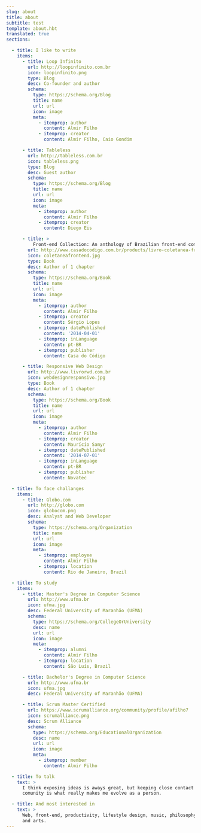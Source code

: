 ```yaml
---
slug: about
title: about
subtitle: test
template: about.hbt
translated: true
sections:

  - title: I like to write
    items:
      - title: Loop Infinito
        url: http://loopinfinito.com.br
        icon: loopinfinito.png
        type: Blog
        desc: Co-founder and author
        schema:
          type: https://schema.org/Blog
          title: name
          url: url
          icon: image
          meta:
            - itemprop: author
              content: Almir Filho
            - itemprop: creator
              content: Almir Filho, Caio Gondim

      - title: Tableless
        url: http://tableless.com.br
        icon: tableless.png
        type: Blog
        desc: Guest author
        schema:
          type: https://schema.org/Blog
          title: name
          url: url
          icon: image
          meta:
            - itemprop: author
              content: Almir Filho
            - itemprop: creator
              content: Diego Eis

      - title: >
          Front-end Collection: An anthology of Brazilian front-end community
        url: http://www.casadocodigo.com.br/products/livro-coletanea-front-end
        icon: coletaneafrontend.jpg
        type: Book
        desc: Author of 1 chapter
        schema:
          type: https://schema.org/Book
          title: name
          url: url
          icon: image
          meta:
            - itemprop: author
              content: Almir Filho
            - itemprop: creator
              content: Sérgio Lopes
            - itemprop: datePublished
              content: '2014-04-01'
            - itemprop: inLanguage
              content: pt-BR
            - itemprop: publisher
              content: Casa do Código

      - title: Responsive Web Design
        url: http://www.livrorwd.com.br
        icon: webdesignresponsivo.jpg
        type: Book
        desc: Author of 1 chapter
        schema:
          type: https://schema.org/Book
          title: name
          url: url
          icon: image
          meta:
            - itemprop: author
              content: Almir Filho
            - itemprop: creator
              content: Maurício Samyr
            - itemprop: datePublished
              content: '2014-07-01'
            - itemprop: inLanguage
              content: pt-BR
            - itemprop: publisher
              content: Novatec

  - title: To face challanges
    items:
      - title: Globo.com
        url: http://globo.com
        icon: globocom.png
        desc: Analyst and Web Developer
        schema:
          type: https://schema.org/Organization
          title: name
          url: url
          icon: image
          meta:
            - itemprop: employee
              content: Almir Filho
            - itemprop: location
              content: Rio de Janeiro, Brazil

  - title: To study
    items:
      - title: Master's Degree in Computer Science
        url: http://www.ufma.br
        icon: ufma.jpg
        desc: Federal University of Maranhão (UFMA)
        schema:
          type: https://schema.org/CollegeOrUniversity
          desc: name
          url: url
          icon: image
          meta:
            - itemprop: alumni
              content: Almir Filho
            - itemprop: location
              content: São Luís, Brazil

      - title: Bachelor's Degree in Computer Science
        url: http://www.ufma.br
        icon: ufma.jpg
        desc: Federal University of Maranhão (UFMA)

      - title: Scrum Master Certified
        url: https://www.scrumalliance.org/community/profile/afilho7
        icon: scrumalliance.png
        desc: Scrum Alliance
        schema:
          type: https://schema.org/EducationalOrganization
          desc: name
          url: url
          icon: image
          meta:
            - itemprop: member
              content: Almir Filho

  - title: To talk
    text: >
      I think exposing ideas is aways great, but keeping close contact with the
      comunity is what really makes me evolve as a person.

  - title: And most interested in
    text: >
      Web, front-end, productivity, lifestyle design, music, philosophy, science
      and arts.
---
```

